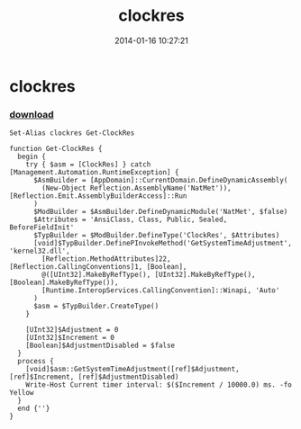 ﻿---
pid:            4799
poster:         greg zakharov
title:          clockres
date:           2014-01-16 10:27:21
format:         posh
parent:         0
parent:         0

---

# clockres

### [download](4799.ps1)



```posh
Set-Alias clockres Get-ClockRes

function Get-ClockRes {
  begin {
    try { $asm = [ClockRes] } catch [Management.Automation.RuntimeException] {
      $AsmBuilder = [AppDomain]::CurrentDomain.DefineDynamicAssembly(
        (New-Object Reflection.AssemblyName('NatMet')), [Reflection.Emit.AssemblyBuilderAccess]::Run
      )
      $ModBuilder = $AsmBuilder.DefineDynamicModule('NatMet', $false)
      $Attributes = 'AnsiClass, Class, Public, Sealed, BeforeFieldInit'
      $TypBuilder = $ModBuilder.DefineType('ClockRes', $Attributes)
      [void]$TypBuilder.DefinePInvokeMethod('GetSystemTimeAdjustment', 'kernel32.dll',
        [Reflection.MethodAttributes]22, [Reflection.CallingConventions]1, [Boolean],
        @([UInt32].MakeByRefType(), [UInt32].MakeByRefType(), [Boolean].MakeByRefType()),
        [Runtime.InteropServices.CallingConvention]::Winapi, 'Auto'
      )
      $asm = $TypBuilder.CreateType()
    }
    
    [UInt32]$Adjustment = 0
    [UInt32]$Increment = 0
    [Boolean]$AdjustmentDisabled = $false
  }
  process {
    [void]$asm::GetSystemTimeAdjustment([ref]$Adjustment, [ref]$Increment, [ref]$AdjustmentDisabled)
    Write-Host Current timer interval: $($Increment / 10000.0) ms. -fo Yellow
  }
  end {''}
}
```
